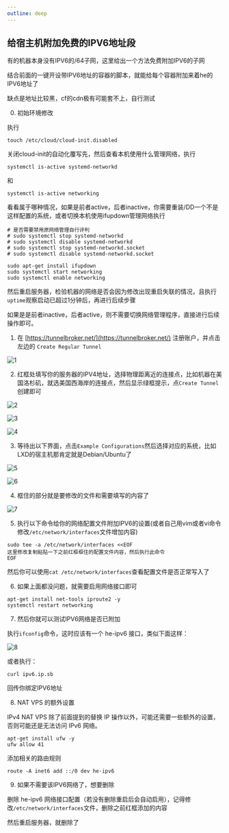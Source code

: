 ```yaml
---
outline: deep
---
```


## 给宿主机附加免费的IPV6地址段

有的机器本身没有IPV6的/64子网，这里给出一个方法免费附加IPV6的子网

结合前面的一键开设带IPV6地址的容器的脚本，就能给每个容器附加来着he的IPV6地址了

缺点是地址比较黑，cf的cdn极有可能套不上，自行测试

0. 初始环境修改

执行

```
touch /etc/cloud/cloud-init.disabled
```

关闭cloud-init的自动化覆写先，然后查看本机使用什么管理网络，执行

```
systemctl is-active systemd-networkd
```

和

```
systemctl is-active networking
```

看看属于哪种情况，如果是前者active，后者inactive，你需要重装/DD一个不是这样配置的系统，或者切换本机使用ifupdown管理网络执行

```
# 是否需要禁用原网络管理自行评判
# sudo systemctl stop systemd-networkd
# sudo systemctl disable systemd-networkd
# sudo systemctl stop systemd-networkd.socket
# sudo systemctl disable systemd-networkd.socket

sudo apt-get install ifupdown
sudo systemctl start networking
sudo systemctl enable networking
```

然后重启服务器，检验机器的网络是否会因为修改出现重启失联的情况，且执行```uptime```观察启动已超过1分钟后，再进行后续步骤

如果是是前者inactive，后者active，则不需要切换网络管理程序，直接进行后续操作即可。

1. 在 [https://tunnelbroker.net/](https://tunnelbroker.net/) 注册账户，并点击左边的 ```Create Regular Tunnel```

![1](https://github.com/oneclickvirt/oneclickvirt.github.io/assets/103393591/35923be5-821f-45c8-8401-962ea3f97726)

2. 红框处填写你的服务器的IPV4地址，选择物理距离近的连接点，比如机器在美国洛杉矶，就选美国西海岸的连接点，然后显示绿框提示，点```Create Tunnel```创建即可

![2](https://github.com/oneclickvirt/oneclickvirt.github.io/assets/103393591/cab04113-4d6a-4d6f-9952-d3851057fc4a)

![3](https://github.com/oneclickvirt/oneclickvirt.github.io/assets/103393591/518dc62a-c8d0-48e3-bb13-befc39348990)

![4](https://github.com/oneclickvirt/oneclickvirt.github.io/assets/103393591/6188de3f-e83c-400e-9594-dd3f73aaf46a)

3. 等待出以下界面，点击```Example Configurations```然后选择对应的系统，比如LXD的宿主机那肯定就是Debian/Ubuntu了

![5](https://github.com/oneclickvirt/oneclickvirt.github.io/assets/103393591/9f0045fc-b1ac-4954-9ecd-1fba47d07d8a)

![6](https://github.com/oneclickvirt/oneclickvirt.github.io/assets/103393591/2fb7c951-371c-452c-b775-78f69b980a2c)

4. 框住的部分就是要修改的文件和需要填写的内容了

![7](https://github.com/oneclickvirt/oneclickvirt.github.io/assets/103393591/c0156902-b4c0-4001-823e-50f611215393)

5. 执行以下命令给你的网络配置文件附加IPV6的设置(或者自己用vim或者vi命令修改```/etc/network/interfaces```文件增加内容)

```
sudo tee -a /etc/network/interfaces <<EOF
这里修改复制粘贴一下之前红框框住的配置文件内容，然后执行此命令
EOF
```

然后你可以使用```cat /etc/network/interfaces```查看配置文件是否正常写入了

6. 如果上面都没问题，就需要启用网络接口即可

```
apt-get install net-tools iproute2 -y
systemctl restart networking
```

7. 然后你就可以测试IPV6网络是否已附加

执行```ifconfig```命令，这时应该有一个 he-ipv6 接口，类似下面这样：

![8](https://github.com/oneclickvirt/oneclickvirt.github.io/assets/103393591/1760af85-2b60-4352-ad8c-3c69e49fc1e4)

或者执行：

```
curl ipv6.ip.sb
```

回传你绑定IPV6地址

8. NAT VPS 的额外设置

IPv4 NAT VPS 除了前面提到的替换 IP 操作以外，可能还需要一些额外的设置，否则可能还是无法访问 IPv6 网络。

```
apt-get install ufw -y
ufw allow 41
```

添加相关的路由规则

```
route -A inet6 add ::/0 dev he-ipv6
```

9. 如果不需要该IPV6网络了，想要删除

删除 he-ipv6 网络接口配置（若没有删除重启后会自动启用），记得修改```/etc/network/interfaces```文件，删除之前红框添加的内容

然后重启服务器，就删除了








